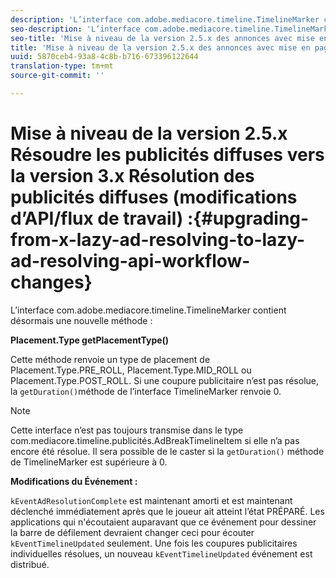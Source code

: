 ```yaml
---
description: 'L’interface com.adobe.mediacore.timeline.TimelineMarker contient désormais une nouvelle méthode. '
seo-description: 'L’interface com.adobe.mediacore.timeline.TimelineMarker contient désormais une nouvelle méthode. '
seo-title: 'Mise à niveau de la version 2.5.x des annonces avec mise en page résolue vers la version 3.0.0 Résolution des publicités avec mise en page avec mise en page différée (modifications d’API/flux de travail) '
title: 'Mise à niveau de la version 2.5.x des annonces avec mise en page résolue vers la version 3.0.0 Résolution des publicités avec mise en page avec mise en page différée (modifications d’API/flux de travail) '
uuid: 5870ceb4-93a8-4c8b-b716-673396122644
translation-type: tm+mt
source-git-commit: ''

---
```



# Mise à niveau de la version 2.5.x Résoudre les publicités diffuses vers la version 3.x Résolution des publicités diffuses (modifications d’API/flux de travail) :{#upgrading-from-x-lazy-ad-resolving-to-lazy-ad-resolving-api-workflow-changes}

L’interface com.adobe.mediacore.timeline.TimelineMarker contient désormais une nouvelle méthode :

**Placement.Type getPlacementType()**

Cette méthode renvoie un type de placement de Placement.Type.PRE_ROLL, Placement.Type.MID_ROLL ou Placement.Type.POST_ROLL. Si une coupure publicitaire n’est pas résolue, la `getDuration()`méthode de l’interface TimelineMarker renvoie 0.

>[!NOTE]
>
>Cette interface n’est pas toujours transmise dans le type com.mediacore.timeline.publicités.AdBreakTimelineItem si elle n’a pas encore été résolue. Il sera possible de le caster si la `getDuration()` méthode de TimelineMarker est supérieure à 0.

**Modifications du Événement :**

`kEventAdResolutionComplete` est maintenant amorti et est maintenant déclenché immédiatement après que le joueur ait atteint l’état PRÉPARÉ. Les applications qui n&#39;écoutaient auparavant que ce événement pour dessiner la barre de défilement devraient changer ceci pour écouter `kEventTimelineUpdated` seulement. Une fois les coupures publicitaires individuelles résolues, un nouveau `kEventTimelineUpdated` événement est distribué.
